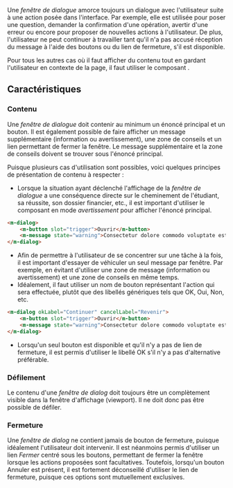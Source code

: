 Une *fenêtre de dialogue* amorce toujours un dialogue avec l'utilisateur suite à une action posée dans l'interface. Par exemple, elle est utilisée pour poser une question, demander la confirmation d'une opération, avertir d'une erreur ou encore pour proposer de nouvelles actions à l'utilisateur. De plus, l'utilisateur ne peut continuer à travailler tant qu'il n'a pas accusé réception du message à l'aide des boutons ou du lien de fermeture, s'il est disponible.

Pour tous les autres cas où il faut afficher du contenu tout en gardant l'utilisateur en contexte de la page, il faut utiliser le composant *<modul-go name="m-modal"></modul-go>*.

</modul-do>

## Caractéristiques
### Contenu
Une *fenêtre de dialogue* doit contenir au minimum un énoncé principal et un bouton. Il est également possible de faire afficher un message supplémentaire (information ou avertissement), une zone de conseils et un lien permettant de fermer la fenêtre. Le message supplémentaire et la zone de conseils doivent se trouver sous l'énoncé principal.

Puisque plusieurs cas d'utilisation sont possibles, voici quelques principes de présentation de contenu à respecter :
* Lorsque la situation ayant déclenché l'affichage de la *fenêtre de dialogue* a une conséquence directe sur le cheminement de l'étudiant, sa réussite, son dossier financier, etc., il est important d'utiliser le composant *<modul-go name="m-message"></modul-go>* en mode *avertissement* pour afficher l'énoncé principal.

<modul-demo>

```html
<m-dialog>
    <m-button slot="trigger">Ouvrir</m-button>
    <m-message state="warning">Consectetur dolore commodo voluptate est laborum ex nulla. Amet nisi quis minim dolor voluptate est nisi animelit duis enim. Sint veniam tempor occaecat irure nostrud eiusmod. Fugiat nostrud laborum pariatur dolor tempor in in nostrud reprehenderit minim culpa incididunt.</m-message>
</m-dialog>
```

</modul-demo>

* Afin de permettre à l'utilisateur de se concentrer sur une tâche à la fois, il est important d'essayer de véhiculer un seul message par fenêtre. Par exemple, en évitant d'utiliser une zone de message (information ou avertissement) et une zone de conseils en même temps.
* Idéalement, il faut utiliser un nom de bouton représentant l'action qui sera effectuée, plutôt que des libellés génériques tels que OK, Oui, Non, etc.

<modul-demo>

```html
<m-dialog okLabel="Continuer" cancelLabel="Revenir">
    <m-button slot="trigger">Ouvrir</m-button>
    <m-message state="warning">Consectetur dolore commodo voluptate est laborum ex nulla. Amet nisi quis minim dolor voluptate est nisi animelit duis enim. Sint veniam tempor occaecat irure nostrud eiusmod. Fugiat nostrud laborum pariatur dolor tempor in in nostrud reprehenderit minim culpa incididunt.</m-message>
</m-dialog>
```

</modul-demo>

* Lorsqu'un seul bouton est disponible et qu'il n'y a pas de lien de fermeture, il est permis d'utiliser le libellé OK s'il n'y a pas d'alternative préférable.

### Défilement
Le contenu d'une *fenêtre de dialog* doit toujours être un complètement visible dans la fenêtre d'affichage (viewport). Il ne doit donc pas être possible de défiler.

### Fermeture
Une *fenêtre de dialog* ne contient jamais de bouton de fermeture, puisque idéalement l'utilisateur doit intervenir. Il est néanmoins permis d'utiliser un lien *Fermer* centré sous les boutons, permettant de fermer la fenêtre lorsque les actions proposées sont facultatives. Toutefois, lorsqu'un bouton Annuler est présent, il est fortement déconseillé d'utiliser le lien de fermeture, puisque ces options sont mutuellement exclusives.
